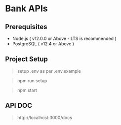 # Bank APIs

## Prerequisites

- Node.js ( v12.0.0 or Above - LTS is recommended )
- PostgreSQL ( v12.4 or Above )

## Project Setup

> setup .env as per .env.example

> npm run setup

> npm start

## API DOC

> http://localhost:3000/docs
